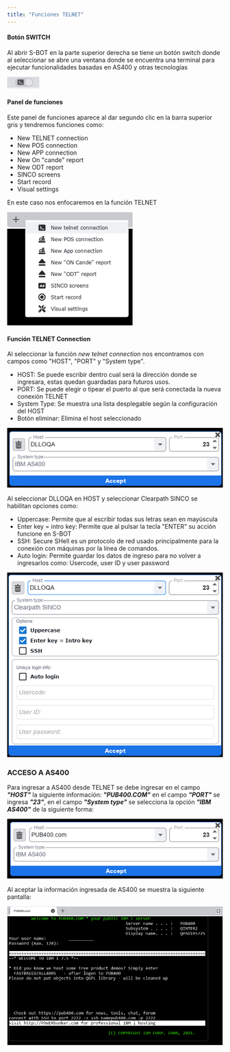 ```yaml
---
title: "Funciones TELNET"
---
```


#### Botón SWITCH 

Al abrir S-BOT en la parte superior derecha se tiene un botón switch donde al seleccionar se abre una ventana donde se encuentra una terminal para ejecutar funcionalidades basadas en AS400 y otras tecnologías

![Boton-switch](./TELNET/botonswitch.png)

#### Panel de funciones

Este panel de funciones aparece al dar segundo clic en la barra superior gris y tendremos funciones como:

- New TELNET connection
- New POS connection
- New APP connection
- New On "cande" report
- New ODT report
- SINCO screens
- Start record
- Visual settings

En este caso nos enfocaremos en la función TELNET

![TELNET](./TELNET/funciones.png)

#### Función TELNET Connection

Al seleccionar la función _new telnet connection_ nos encontramos con campos como "HOST", "PORT" y "System type".

- HOST: Se puede escribir dentro cual será la dirección donde se ingresara, estas quedan guardadas para futuros usos.
- PORT: Se puede elegir o tipear el puerto al que será conectada la nueva conexión TELNET
- System Type: Se muestra una lista desplegable según la configuración del HOST
- Botón eliminar: Elimina el host seleccionado

![HOST](./TELNET/systemtype.png)

Al seleccionar DLLOQA en HOST y seleccionar Clearpath SINCO se habilitan opciones como:

- Uppercase: Permite que al escribir todas sus letras sean en mayúscula
- Enter key = intro key: Permite que al pulsar la tecla "ENTER" su acción funcione en S-BOT
- SSH: Secure SHell es un protocolo de red usado principalmente para la conexión con máquinas por la línea de comandos. 
- Auto login: Permite guardar los datos de ingreso para no volver a ingresarlos como: Usercode, user ID y user password

![HOST3](./TELNET/HOST.png)

### ACCESO A AS400

Para ingresar a AS400 desde TELNET se debe ingresar en el campo _**"HOST"**_ la siguiente información: _**"PUB400.COM"**_ en el campo _**"PORT"**_ se ingresa _**"23"**_, en el campo _**"System type"**_ se selecciona la opción _**"IBM AS400"**_ de la siguiente forma:

![AS400](./AS400/as400.png)

Al aceptar la información ingresada de AS400 se muestra la siguiente pantalla: 

![AS400](./AS400/start.png)
